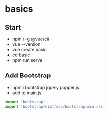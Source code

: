 # basics

## Start
- npm i -g @vue/cli
- vue --version
- vue create basic
- cd basic
- npm run serve

## Add Bootstrap
- npm i bootstrap jquery popper.js
- add to main.js: 
```javascript
import 'bootstrap'
import 'bootstrap/dist/css/bootstrap.min.css'
```
